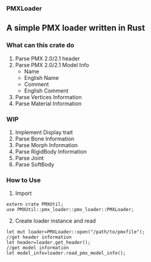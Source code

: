 ### PMXLoader
## A simple PMX loader written in Rust
### What can this crate do
  1. Parse PMX 2.0/2.1 header
  2. Parse PMX 2.0/2.1 Model Info
      - Name
      - English Name
      - Comment
      - English Comment
  3. Parse Vertices Information
  4. Parse Material Information
### WIP
  1. Implement Display trait
  2. Parse Bone Information
  3. Parse Morph Information
  4. Parse RigidBody Information
  5. Parse Joint
  6. Parse SoftBody
### How to Use
1. Import
```
extern crate PMXUtil;
use PMXUtil::pmx_loader::pmx_loader::PMXLoader;
```
2. Create loader instance and read  
```
let mut loader=PMXLoader::open("/path/to/pmxfile");
//get header information
let header=loader.get_header();
//get model information
let model_info=loader.read_pmx_model_info();
```


